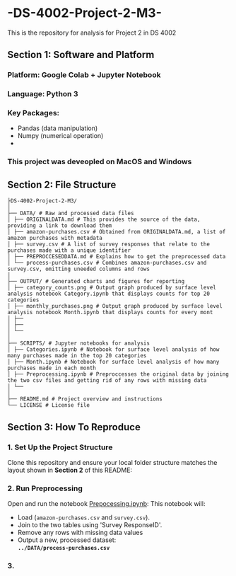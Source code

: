 # -DS-4002-Project-2-M3-
This is the repository for analysis for Project 2 in DS 4002

## Section 1: Software and Platform

### Platform: Google Colab + Jupyter Notebook
### Language: Python 3
### Key Packages:
  - Pandas (data manipulation)
  - Numpy (numerical operation)
  - 

### This project was deveopled on MacOS and Windows

## Section 2: File Structure
```
├DS-4002-Project-2-M3/
│
├── DATA/ # Raw and processed data files
│ ├── ORIGINALDATA.md # This provides the source of the data, providing a link to download them
│ ├── amazon-purchases.csv # Obtained from ORIGINALDATA.md, a list of amazon purchases with metadata
│ ├── survey.csv # A list of survey responses that relate to the purchases made with a unique identifier
│ ├── PREPROCCESEDDATA.md # Explains how to get the preprocessed data
│ └── process-purchases.csv # Combines amazon-purchases.csv and survey.csv, omitting uneeded columns and rows
│
├── OUTPUT/ # Generated charts and figures for reporting
│ ├── category_counts.png # Output graph produced by surface level analysis notebook Category.ipynb that displays counts for top 20 categories
│ ├── monthly_purchases.png # Output graph produced by surface level analysis notebook Month.ipynb that displays counts for every mont
│ ├── 
│ ├── 
│ └── 
│
├── SCRIPTS/ # Jupyter notebooks for analysis
│ ├── Categories.ipynb # Notebook for surface level analysis of how many purchases made in the top 20 categories
│ ├── Month.ipynb # Notebook for surface level analysis of how many purchases made in each month
│ ├── Preprocessing.ipynb # Preproccesses the original data by joining the two csv files and getting rid of any rows with missing data
│ └── 
│
├── README.md # Project overview and instructions
└── LICENSE # License file
```


## Section 3: How To Reproduce

### 1. Set Up the Project Structure
Clone this repository and ensure your local folder structure matches the layout shown in **Section 2** of this README:

### 2.  Run Preprocessing
Open and run the notebook [Prepocessing.ipynb](https://github.com/Bubcheeseburger/-DS-4002-Project-2-M3-/blob/main/SCRIPTS/Preprocessing.ipynb):
This notebook will:
- Load (`amazon-purchases.csv` and `survey.csv`).
- Join to the two tables using 'Survey ResponseID'.
- Remove any rows with missing data values
- Output a new, processed dataset:  
  **`../DATA/process-purchases.csv`**

### 3.

